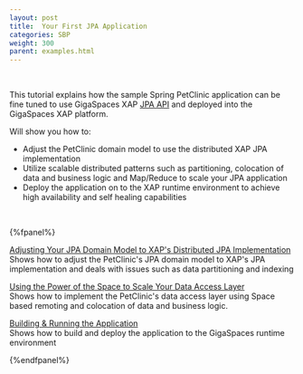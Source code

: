 ```yaml
---
layout: post
title:  Your First JPA Application
categories: SBP
weight: 300
parent: examples.html
---
```


<br>


This tutorial explains how the sample Spring PetClinic application can be fine tuned to use GigaSpaces XAP [JPA API]({%latestjavaurl%}/jpa-api.html) and deployed into the GigaSpaces XAP platform.

Will show you how to:

- Adjust the PetClinic domain model to use the distributed XAP JPA implementation <br>
- Utilize scalable distributed patterns such as partitioning, colocation of data and business logic and Map/Reduce to scale your JPA application  <br>
- Deploy the application on to the   XAP runtime environment to achieve high availability and self healing capabilities  <br>


<br>

{%fpanel%}

[Adjusting Your JPA Domain Model to XAP's Distributed JPA Implementation](./first-jpa-app-step-1.html)<br>
Shows how to adjust the PetClinic's JPA domain model to XAP's JPA implementation and deals with issues such as data partitioning and indexing

[Using the Power of the Space to Scale Your Data Access Layer](./first-jpa-app-step-2.html)<br>
Shows how to implement the PetClinic's data access layer using Space based remoting and colocation of data and business logic.

[Building & Running the Application](./first-jpa-app-step-3.html)<br>
Shows how to build and deploy the application to the GigaSpaces runtime environment

{%endfpanel%}